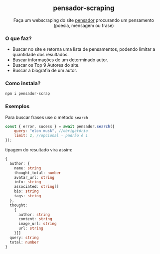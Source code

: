 <p align="center">
 <h2 align="center">pensador-scraping</h2>
 <p align="center">Faça um webscraping do site <a href="https://www.pensador.com/">pensador</a> procurando um pensamento (poesia, mensagem ou frase)</p>
</p>

### O que faz?

- Buscar no site e retorna uma lista de pensamentos, podendo limitar a quantidade dos resultados.
- Buscar informações de um determinado autor.
- Buscar os Top 9 Autores do site.
- Buscar a biografia de um autor.

### Como instala?

```bash
npm i pensador-scrap
```

### Exemplos

Para buscar frases use o método `search`

```js
const { error, sucess } = await pensador.search({
	query: "elon musk", //obrigatório
	limit: 2, //opcional - padrão é 1
});
```

tipagem do resultado vira assim:

```ts
{
  author: {
    name: string
    thought_total: number
    avatar_url: string
    info: string
    associated: string[]
    bio: string
    tags: string
  },
  thought:
    {
      author: string
      content: string
      image_url: string
      url: string
    }[]
  query: string
  total: number
}
```
